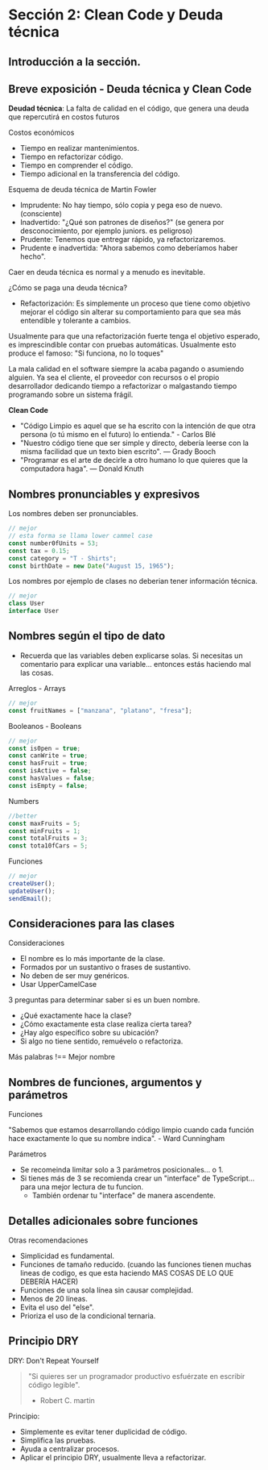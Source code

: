 # Sección 2: Clean Code y Deuda técnica

## Introducción a la sección.

## Breve exposición - Deuda técnica y Clean Code

**Deudad técnica**: La falta de calidad en el código, que genera una deuda que repercutirá en costos futuros

Costos económicos

-   Tiempo en realizar mantenimientos.
-   Tiempo en refactorizar código.
-   Tiempo en comprender el código.
-   Tiempo adicional en la transferencia del código.

Esquema de deuda técnica de Martin Fowler

-   Imprudente: No hay tiempo, sólo copia y pega eso de nuevo. (consciente)
-   Inadvertido: "¿Qué son patrones de diseños?" (se genera por desconocimiento, por ejemplo juniors. es peligroso)
-   Prudente: Tenemos que entregar rápido, ya refactorizaremos.
-   Prudente e inadvertida: "Ahora sabemos como deberíamos haber hecho".

Caer en deuda técnica es normal y a menudo es inevitable.

¿Cómo se paga una deuda técnica?

-   Refactorización: Es simplemente un proceso que tiene como objetivo mejorar el código sin alterar su comportamiento para que sea más entendible y tolerante a cambios.

Usualmente para que una refactorización fuerte tenga el objetivo esperado, es imprescindible contar con pruebas automáticas.
Usualmente esto produce el famoso: "Si funciona, no lo toques"

La mala calidad en el software siempre la acaba pagando o asumiendo alguien.
Ya sea el cliente, el proveedor con recursos o el propio desarrollador dedicando tiempo a refactorizar o malgastando tiempo programando sobre un sistema frágil.

**Clean Code**

-   "Código Limpio es aquel que se ha escrito con la intención de que otra persona (o tú mismo en el futuro) lo entienda." - Carlos Blé
-   "Nuestro código tiene que ser simple y directo, debería leerse con la misma facilidad que un texto bien escrito". — Grady Booch
-   "Programar es el arte de decirle a otro humano lo que quieres que la computadora haga". — Donald Knuth

## Nombres pronunciables y expresivos

Los nombres deben ser pronunciables.

```ts
// mejor
// esta forma se llama lower cammel case
const number0fUnits = 53;
const tax = 0.15;
const category = "T - Shirts";
const birthDate = new Date("August 15, 1965");
```

Los nombres por ejemplo de clases no deberian tener información técnica.

```ts
// mejor
class User
interface User
```

## Nombres según el tipo de dato

-   Recuerda que las variables deben explicarse solas. Si necesitas un comentario para explicar una variable... entonces estás haciendo mal las cosas.

Arreglos - Arrays

```ts
// mejor
const fruitNames = ["manzana", "platano", "fresa"];
```

Booleanos - Booleans

```ts
// mejor
const is0pen = true;
const canWrite = true;
const hasFruit = true;
const isActive = false;
const hasValues = false;
const isEmpty = false;
```

Numbers

```ts
//better
const maxFruits = 5;
const minFruits = 1;
const totalFruits = 3;
const tota10fCars = 5;
```

Funciones

```ts
// mejor
createUser();
updateUser();
sendEmail();
```

## Consideraciones para las clases

Consideraciones

-   El nombre es lo más importante de la clase.
-   Formados por un sustantivo o frases de sustantivo.
-   No deben de ser muy genéricos.
-   Usar UpperCamelCase

3 preguntas para determinar saber si es un buen nombre.

-   ¿Qué exactamente hace la clase?
-   ¿Cómo exactamente esta clase realiza cierta tarea?
-   ¿Hay algo específico sobre su ubicación?
-   Si algo no tiene sentido, remuévelo o refactoriza.

Más palabras !== Mejor nombre

## Nombres de funciones, argumentos y parámetros

Funciones

"Sabemos que estamos desarrollando código limpio cuando cada función hace exactamente lo que su nombre indica". - Ward Cunningham

Parámetros

-   Se recomeinda limitar solo a 3 parámetros posicionales... o 1.
-   Si tienes más de 3 se recomienda crear un "interface" de TypeScript... para una mejor lectura de tu funcion.
    -   También ordenar tu "interface" de manera ascendente.

## Detalles adicionales sobre funciones

Otras recomendaciones

-   Simplicidad es fundamental.
-   Funciones de tamaño reducido. (cuando las funciones tienen muchas lineas de codigo, es que esta haciendo MAS COSAS DE LO QUE DEBERÍA HACER)
-   Funciones de una sola línea sin causar complejidad.
-   Menos de 20 líneas.
-   Evita el uso del "else".
-   Prioriza el uso de la condicional ternaria.

## Principio DRY

DRY: Don't Repeat Yourself

> "Si quieres ser un programador productivo esfuérzate en escribir código legible".
>
> -   Robert C. martin

Principio:

-   Simplemente es evitar tener duplicidad de código.
-   Simplifica las pruebas.
-   Ayuda a centralizar procesos.
-   Aplicar el principio DRY, usualmente lleva a refactorizar.
